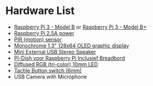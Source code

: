 # Hardware List

- [Raspberry Pi 3 - Model B](https://www.adafruit.com/product/3055) or [Raspberry Pi 3 - Model B+](https://www.adafruit.com/product/3775)
- [Raspberry Pi 2.5A power](https://www.sossolutions.nl/originele-raspberry-pi-foundation-2-5a-voeding-met-4-pluggen)
- [PIR (motion) sensor](http://www.adafruit.com/products/189)
- [Monochrome 1.3" 128x64 OLED graphic display](https://www.adafruit.com/product/938)
- [Mini External USB Stereo Speaker](http://www.adafruit.com/products/189)
- [Pi-Dish voor Raspberry Pi Inclusief Breadbord](https://www.sossolutions.nl/adafruit-pi-dish-voor-raspberry-pi)
- [Diffused RGB (tri-color) 10mm LED](http://www.adafruit.com/products/848)
- [Tactile Button switch (6mm)](http://www.adafruit.com/products/367)
- USB Camera with Microphone

